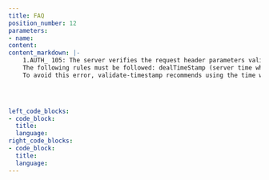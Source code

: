 ```yaml
---
title: FAQ
position_number: 12
parameters:
- name:
content:
content_markdown: |-
    1.AUTH_ 105: The server verifies the request header parameters validate-timestamp (validTimeStamp) and validate-recvwindow (recvwindow)
    The following rules must be followed: dealTimeStamp (server time when the request is processed, in milliseconds) - validTimeStamp < recvwindow, otherwise AUTH_105 will be returned.
    To avoid this error, validate-timestamp recommends using the time when the request was sent, and it is measured in milliseconds. The validate-recvwindow is set a little larger
    



left_code_blocks:
- code_block:
  title:
  language:
right_code_blocks:
- code_block:
  title:
  language:
---
```

